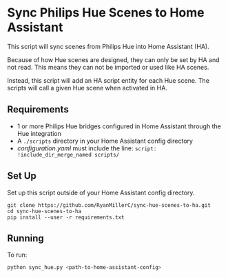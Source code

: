 # Sync Philips Hue Scenes to Home Assistant

This script will sync scenes from Philips Hue into Home Assistant (HA).

Because of how Hue scenes are designed, they can only be set by HA and
not read. This means they can not be imported or used like HA scenes.

Instead, this script will add an HA script entity for each Hue scene. The
scripts will call a given Hue scene when activated in HA.

## Requirements

* 1 or more Philips Hue bridges configured in Home Assistant through the Hue integration
* A `./scripts` directory in your Home Assistant config directory
* *configuration.yaml* must include the line: `script: !include_dir_merge_named scripts/`

## Set Up

Set up this script outside of your Home Assistant config directory.

```
git clone https://github.com/RyanMillerC/sync-hue-scenes-to-ha.git
cd sync-hue-scenes-to-ha
pip install --user -r requirements.txt
```

## Running

To run:

```bash
python sync_hue.py <path-to-home-assistant-config>
```
